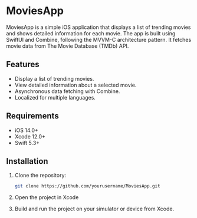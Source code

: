 # MoviesApp
MoviesApp is a simple iOS application that displays a list of trending movies and shows detailed information for each movie. The app is built using SwiftUI and Combine, following the MVVM-C architecture pattern. It fetches movie data from The Movie Database (TMDb) API.

## Features

- Display a list of trending movies.
- View detailed information about a selected movie.
- Asynchronous data fetching with Combine.
- Localized for multiple languages.

## Requirements

- iOS 14.0+
- Xcode 12.0+
- Swift 5.3+

## Installation

1. Clone the repository:
   ```bash
   git clone https://github.com/yourusername/MoviesApp.git

2. Open the project in Xcode
   
3. Build and run the project on your simulator or device from Xcode.
